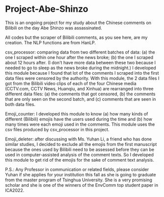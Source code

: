 # Project-Abe-Shinzo
This is an ongoing project for my study about the Chinese comments on Bilibili on the day Abe Shinzo was assassinated.

All codes but the scraper of Bilibili comments, as you see here, are my creation. The NLP functions are from HanLP.

csv_processor: comparing data from two different batches of data: (a) the one I scraped within one hour after the news broke; (b) the one I scraped about 12 hours after. 
(I don't have more data between these two because I needed to go to sleep as the news broke during the midnight.) 
I developed this module because I found that lot of the comments I scraped into the first data files were censored by the authority.
With this module, the 2 data files I got from the Bilibili video clips of each of the four Chinese media (CCTV.com, CCTV News, Huanqiu, and Xinhua) are rearranged into three different data files: (a) the comments that got censored, (b) the comments that are only seen on the second batch, and (c) comments that are seen in both data files.

Emoji_counter: I developed this module to know (a) how many kinds of different (Bilibili) emojis have the users used during the time and (b) how many times were each emoji used in the comments.
This module uses the csv files produced by csv_processor in this project.

Emoji_deleter: after discussing with Ms. Yuhan Li, a friend who has done similar studies, I decided to exclude all the emojis from the first manuscript because the ones used by Bilibili need to be assessed before they can be used in computer-assisted analysis of the comment texts. So I developed this module to get rid of the emojis for the sake of comment text analysis.

P.S.: Any Professor in communication or related fields, please consider Yuhan if she applies for your institution this fall as she is going to graduate from the master program of Tsinghua University. She is a very promising scholar and she is one of the winners of the EnvComm top student paper in ICA2022.
